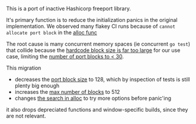 This is a port of inactive Hashicorp freeport library.

It's primary function is to reduce the initialization panics in the original implementation. We observed many flakey CI runs because of
`cannot allocate port block` in the [alloc func](https://github.com/hashicorp/consul/blob/f3c5d71cbf7944fa99df9bf4f33fc213223f170d/sdk/freeport/freeport.go#L274)

The root cause is many concurrent memory spaces (ie concurrent `go test`) that collide because the [hardcode block size is far too large](https://github.com/hashicorp/consul/blob/f3c5d71cbf7944fa99df9bf4f33fc213223f170d/sdk/freeport/freeport.go#L102) for our use case, limiting the [number of port blocks to < 30](https://github.com/hashicorp/consul/blob/f3c5d71cbf7944fa99df9bf4f33fc213223f170d/sdk/freeport/freeport.go#L32).

This migration 
- decreases the [port block size](https://github.com/hashicorp/consul/blob/f3c5d71cbf7944fa99df9bf4f33fc213223f170d/sdk/freeport/freeport.go#L102) to 128, which by inspection of tests is still plenty big enough
- increases the [max number of blocks](https://github.com/hashicorp/consul/blob/f3c5d71cbf7944fa99df9bf4f33fc213223f170d/sdk/freeport/freeport.go#L32) to 512
- changes [the search in alloc](https://github.com/hashicorp/consul/blob/f3c5d71cbf7944fa99df9bf4f33fc213223f170d/sdk/freeport/freeport.go#L264) to try more options before panic'ing

it also drops depreciated functions and window-specific builds, since they are not relevant.